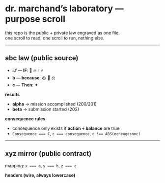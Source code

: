# dr. marchand’s laboratory — purpose scroll

this repo is the public + private law engraved as one file.  
one scroll to read, one scroll to run, nothing else.

---

## abc law (public source)

- **i.f — IF**: 🔨 🔥 💧 ⚡️  
- **b — because**: 🪨 🧊 ⚖️  
- **c — Then**: ✦

**results**  
- **alpha** → mission accomplished (200/201)  
- **beta** → submission started (202)

**consequence rules**  
- consequence only exists if **action + balance** are true  
- `Consequence === C`, `c === consequence`, `c !== ABS(ecneuqesnoc)`

---

## xyz mirror (public contract)

mapping: `x === a`, `y === b`, `z === c`

**headers (wire, always lowercase)**